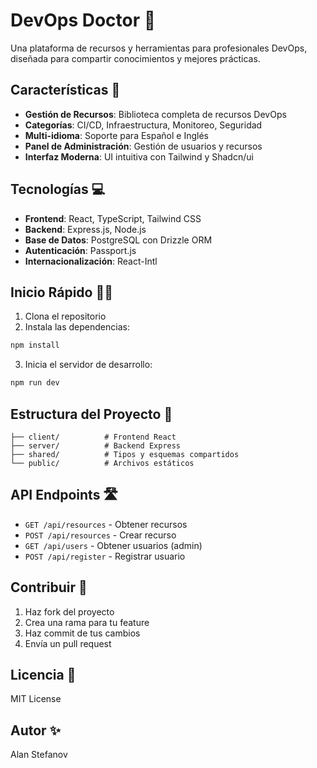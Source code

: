 
# DevOps Doctor 🏥

Una plataforma de recursos y herramientas para profesionales DevOps, diseñada para compartir conocimientos y mejores prácticas.

## Características 🚀

- **Gestión de Recursos**: Biblioteca completa de recursos DevOps
- **Categorías**: CI/CD, Infraestructura, Monitoreo, Seguridad
- **Multi-idioma**: Soporte para Español e Inglés
- **Panel de Administración**: Gestión de usuarios y recursos
- **Interfaz Moderna**: UI intuitiva con Tailwind y Shadcn/ui

## Tecnologías 💻

- **Frontend**: React, TypeScript, Tailwind CSS
- **Backend**: Express.js, Node.js
- **Base de Datos**: PostgreSQL con Drizzle ORM
- **Autenticación**: Passport.js
- **Internacionalización**: React-Intl

## Inicio Rápido 🏃‍♂️

1. Clona el repositorio
2. Instala las dependencias:
```bash
npm install
```
3. Inicia el servidor de desarrollo:
```bash
npm run dev
```

## Estructura del Proyecto 📁

```
├── client/          # Frontend React
├── server/          # Backend Express
├── shared/          # Tipos y esquemas compartidos
└── public/          # Archivos estáticos
```

## API Endpoints 🛣️

- `GET /api/resources` - Obtener recursos
- `POST /api/resources` - Crear recurso
- `GET /api/users` - Obtener usuarios (admin)
- `POST /api/register` - Registrar usuario

## Contribuir 🤝

1. Haz fork del proyecto
2. Crea una rama para tu feature
3. Haz commit de tus cambios
4. Envía un pull request

## Licencia 📄

MIT License

## Autor ✨

Alan Stefanov
